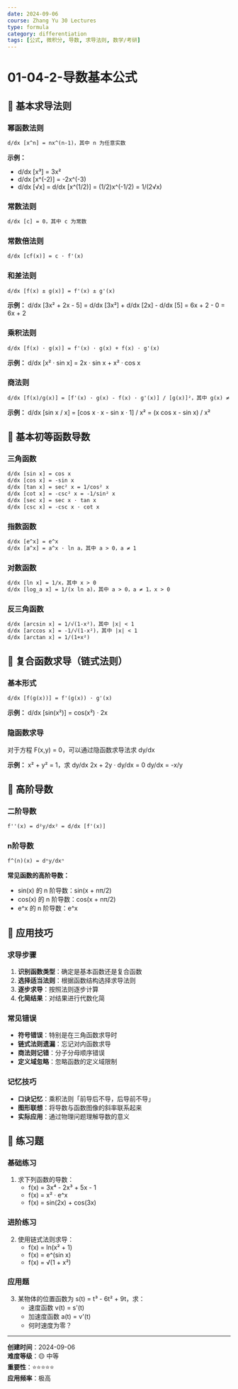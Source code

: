 ```yaml
---
date: 2024-09-06
course: Zhang Yu 30 Lectures
type: formula
category: differentiation
tags: [公式, 微积分, 导数, 求导法则, 数学/考研]
---
```


# 01-04-2-导数基本公式

## 📝 基本求导法则

### 幂函数法则
```latex
d/dx [x^n] = nx^(n-1)，其中 n 为任意实数
```

**示例：**
- d/dx [x³] = 3x²
- d/dx [x^(-2)] = -2x^(-3)
- d/dx [√x] = d/dx [x^(1/2)] = (1/2)x^(-1/2) = 1/(2√x)

### 常数法则
```latex
d/dx [c] = 0，其中 c 为常数
```

### 常数倍法则
```latex
d/dx [cf(x)] = c · f'(x)
```

### 和差法则
```latex
d/dx [f(x) ± g(x)] = f'(x) ± g'(x)
```

**示例：**
d/dx [3x² + 2x - 5] = d/dx [3x²] + d/dx [2x] - d/dx [5] = 6x + 2 - 0 = 6x + 2

### 乘积法则
```latex
d/dx [f(x) · g(x)] = f'(x) · g(x) + f(x) · g'(x)
```

**示例：**
d/dx [x² · sin x] = 2x · sin x + x² · cos x

### 商法则
```latex
d/dx [f(x)/g(x)] = [f'(x) · g(x) - f(x) · g'(x)] / [g(x)]²，其中 g(x) ≠ 0
```

**示例：**
d/dx [sin x / x] = [cos x · x - sin x · 1] / x² = (x cos x - sin x) / x²

## 📝 基本初等函数导数

### 三角函数
```latex
d/dx [sin x] = cos x
d/dx [cos x] = -sin x
d/dx [tan x] = sec² x = 1/cos² x
d/dx [cot x] = -csc² x = -1/sin² x
d/dx [sec x] = sec x · tan x
d/dx [csc x] = -csc x · cot x
```

### 指数函数
```latex
d/dx [e^x] = e^x
d/dx [a^x] = a^x · ln a，其中 a > 0，a ≠ 1
```

### 对数函数
```latex
d/dx [ln x] = 1/x，其中 x > 0
d/dx [log_a x] = 1/(x ln a)，其中 a > 0，a ≠ 1，x > 0
```

### 反三角函数
```latex
d/dx [arcsin x] = 1/√(1-x²)，其中 |x| < 1
d/dx [arccos x] = -1/√(1-x²)，其中 |x| < 1
d/dx [arctan x] = 1/(1+x²)
```

## 📝 复合函数求导（链式法则）

### 基本形式
```latex
d/dx [f(g(x))] = f'(g(x)) · g'(x)
```

**示例：**
d/dx [sin(x²)] = cos(x²) · 2x

### 隐函数求导
对于方程 F(x,y) = 0，可以通过隐函数求导法求 dy/dx

**示例：**
x² + y² = 1，求 dy/dx
2x + 2y · dy/dx = 0
dy/dx = -x/y

## 📝 高阶导数

### 二阶导数
```latex
f''(x) = d²y/dx² = d/dx [f'(x)]
```

### n阶导数
```latex
f^(n)(x) = dⁿy/dxⁿ
```

**常见函数的高阶导数：**
- sin(x) 的 n 阶导数：sin(x + nπ/2)
- cos(x) 的 n 阶导数：cos(x + nπ/2)
- e^x 的 n 阶导数：e^x

## 📝 应用技巧

### 求导步骤
1. **识别函数类型**：确定是基本函数还是复合函数
2. **选择适当法则**：根据函数结构选择求导法则
3. **逐步求导**：按照法则逐步计算
4. **化简结果**：对结果进行代数化简

### 常见错误
- **符号错误**：特别是在三角函数求导时
- **链式法则遗漏**：忘记对内函数求导
- **商法则记错**：分子分母顺序错误
- **定义域忽略**：忽略函数的定义域限制

### 记忆技巧
- **口诀记忆**：乘积法则「前导后不导，后导前不导」
- **图形联想**：将导数与函数图像的斜率联系起来
- **实际应用**：通过物理问题理解导数的意义

## 📝 练习题

### 基础练习
1. 求下列函数的导数：
   - f(x) = 3x⁴ - 2x³ + 5x - 1
   - f(x) = x² · e^x
   - f(x) = sin(2x) + cos(3x)

### 进阶练习
2. 使用链式法则求导：
   - f(x) = ln(x² + 1)
   - f(x) = e^(sin x)
   - f(x) = √(1 + x²)

### 应用题
3. 某物体的位置函数为 s(t) = t³ - 6t² + 9t，求：
   - 速度函数 v(t) = s'(t)
   - 加速度函数 a(t) = v'(t)
   - 何时速度为零？

---

**创建时间**：2024-09-06  
**难度等级**：🟡 中等  
**重要性**：⭐⭐⭐⭐⭐  
**应用频率**：极高